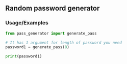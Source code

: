## Random password generator

### Usage/Examples

```python 
from pass_generator import generate_pass

# It has 1 argument for length of password you need
password1 = generate_pass(8) 

print(password1)
```

